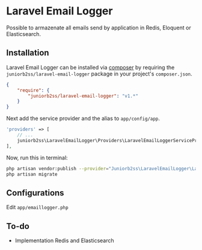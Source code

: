 # Laravel Email Logger

Possible to armazenate all emails send by application in Redis, Eloquent or Elasticsearch.

## Installation

Laravel Email Logger can be installed via [composer](http://getcomposer.org) by requiring the `juniorb2ss/laravel-email-logger` package in your project's `composer.json`.

```json
{
    "require": {
        "juniorb2ss/laravel-email-logger": "v1.*"
    }
}
```

Next add the service provider and the alias to `app/config/app`.

```php
'providers' => [
    // ...
    juniorb2ss\LaravelEmailLogger\Providers\LaravelEmailLoggerServiceProvider::class,
],
```


Now, run this in terminal:

```bash
php artisan vendor:publish --provider="Juniorb2ss\LaravelEmailLogger\LaravelEmailLoggerServiceProvider"
php artisan migrate
```

## Configurations

Edit `app/emaillogger.php` 

## To-do
- Implementation Redis and Elasticsearch